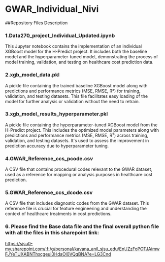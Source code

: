 # GWAR_Individual_Nivi

##Repository Files Description

### 1.Data270_project_Individual_Updated.ipynb

This Jupyter notebook contains the implementation of an individual XGBoost model for the H-Predict project. It includes both the baseline model and the hyperparameter-tuned model, demonstrating the process of model training, validation, and testing on healthcare cost prediction data.
### 2.xgb_model_data.pkl

A pickle file containing the trained baseline XGBoost model along with predictions and performance metrics (MSE, RMSE, R²) for training, validation, and testing datasets. This file facilitates easy loading of the model for further analysis or validation without the need to retrain.
### 3.xgb_model_results_hyperparameter.pkl

A pickle file containing the hyperparameter-tuned XGBoost model from the H-Predict project. This includes the optimized model parameters along with predictions and performance metrics (MSE, RMSE, R²) across training, validation, and testing datasets. It's used to assess the improvement in prediction accuracy due to hyperparameter tuning.
### 4.GWAR_Reference_ccs_pcode.csv

A CSV file that contains procedural codes relevant to the GWAR dataset, used as a reference for mapping or analysis purposes in healthcare cost prediction.
### 5.GWAR_Reference_ccs_dcode.csv

A CSV file that includes diagnostic codes from the GWAR dataset. This reference file is crucial for feature engineering and understanding the context of healthcare treatments in cost predictions.

### 6. Please find the Base data file and the final overall python file with all the files in this sharepoint link:
https://sjsu0-my.sharepoint.com/:f:/g/personal/kavana_anil_sjsu_edu/EnUZzFoPOTJAimwFJYeTUXABNThxcgeui0HdaOl0VQqBNA?e=LG3Cnd

